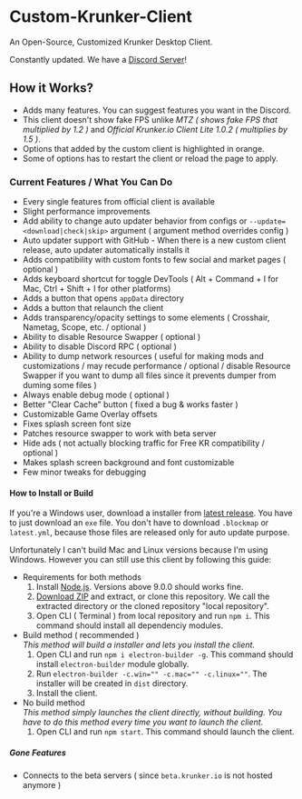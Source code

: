 # Custom-Krunker-Client
An Open-Source, Customized Krunker Desktop Client.

Constantly updated.
We have a [Discord Server](https://discord.gg/XmcW7ny)!

## How it Works?
- Adds many features. You can suggest features you want in the Discord.
- This client doesn't show fake FPS unlike _MTZ ( shows fake FPS that multiplied by 1.2 )_ and _Official Krunker.io Client Lite 1.0.2 ( multiplies by 1.5 )_.
- Options that added by the custom client is highlighted in orange.
- Some of options has to restart the client or reload the page to apply.

### Current Features / What You Can Do
- Every single features from official client is available
- Slight performance improvements
- Add ability to change auto updater behavior from configs or `--update=<download|check|skip>` argument ( argument method overrides config )
- Auto updater support with GitHub - When there is a new custom client release, auto updater automatically installs it
- Adds compatibility with custom fonts to few social and market pages ( optional )
- Adds keyboard shortcut for toggle DevTools ( Alt + Command + I for Mac, Ctrl + Shift + I for other platforms)
- Adds a button that opens `appData` directory
- Adds a button that relaunch the client
- Adds transparency/opacity settings to some elements ( Crosshair, Nametag, Scope, etc. / optional )
- Ability to disable Resource Swapper ( optional )
- Ability to disable Discord RPC ( optional )
- Ability to dump network resources ( useful for making mods and customizations / may recude performance / optional / disable Resource Swapper if you want to dump all files since it prevents dumper from duming some files )
- Always enable debug mode ( optional )
- Better "Clear Cache" button ( fixed a bug & works faster )
- Customizable Game Overlay offsets
- Fixes splash screen font size
- Patches resource swapper to work with beta server
- Hide ads ( not actually blocking traffic for Free KR compatibility / optional )
- Makes splash screen background and font customizable
- Few minor tweaks for debugging

#### How to Install or Build
If you're a Windows user, download a installer from [latest release](https://github.com/Mixaz017/Custom-Krunker-Client/releases/latest). You have to just download an `exe` file. You don't have to download `.blockmap` or `latest.yml`, because those files are released only for auto update purpose.

Unfortunately I can't build Mac and Linux versions because I'm using Windows. However you can still use this client by following this guide:
- Requirements for both methods
	1. Install [Node.js](https://nodejs.org/en/download/). Versions above 9.0.0 should works fine.
	2. [Download ZIP](https://github.com/Mixaz017/Custom-Krunker-Client/archive/master.zip) and extract, or clone this repository. We call the extracted directory or the cloned repository "local repository".
	3. Open CLI ( Terminal ) from local repository and run `npm i`. This command should install all dependenciy modules.
- Build method ( recommended )  
	_This method will build a installer and lets you install the client._
	1. Open CLI and run `npm i electron-builder -g`. This command should install `electron-builder` module globally.
	2. Run `electron-builder -c.win="" -c.mac="" -c.linux=""`. The installer will be created in `dist` directory.
	3. Install the client.
- No build method  
	_This method simply launches the client directly, without building. You have to do this method every time you want to launch the client._
	1. Open CLI and run `npm start`. This command should launch the client.
##### Gone Features
- Connects to the beta servers ( since `beta.krunker.io` is not hosted anymore )